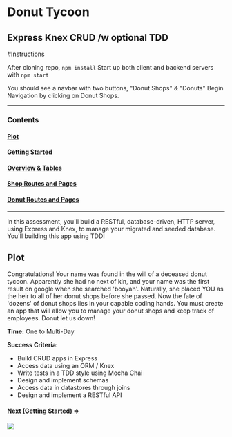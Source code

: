 # Donut Tycoon

## Express Knex CRUD /w optional TDD

#Instructions

After cloning repo,
`npm install`
Start up both client and backend servers with
`npm start`

You should see a navbar with two buttons, "Donut Shops" & "Donuts"
Begin Navigation by clicking on Donut Shops.

---

### Contents

#### [Plot](readme.md)

#### [Getting Started](getting_started.md)

#### [Overview & Tables](overview.md)

#### [Shop Routes and Pages](shop_routes_pages.md)

#### [Donut Routes and Pages](donut_routes_pages.md)

---

In this assessment, you'll build a RESTful, database-driven, HTTP server, using Express and Knex, to manage your migrated and seeded database. You'll building this app using TDD!

## Plot

Congratulations! Your name was found in the will of a deceased donut tycoon. Apparently she had no next of kin, and your name was the first result on google when she searched 'booyah'. Naturally, she placed YOU as the heir to all of her donut shops before she passed. Now the fate of 'dozens' of donut shops lies in your capable coding hands. You must create an app that will allow you to manage your donut shops and keep track of employees. Donut let us down!

**Time:** One to Multi-Day

**Success Criteria:**

- Build CRUD apps in Express
- Access data using an ORM / Knex
- Write tests in a TDD style using Mocha Chai
- Design and implement schemas
- Access data in datastores through joins
- Design and implement a RESTful API

#### [Next (Getting Started) ⇒](getting_started.md)

![](http://i.giphy.com/BITvRdLetPEf6.gif)
